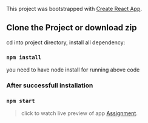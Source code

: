 This project was bootstrapped with [Create React App](https://github.com/facebook/create-react-app).

## Clone the Project or download zip

cd into project directory, install all dependency:

### `npm install`

you need to have node install for running above code

### After successfull installation

### `npm start`

> click to watch live preview of app [Assignment](https://user-profile-assignment.netlify.app/).
